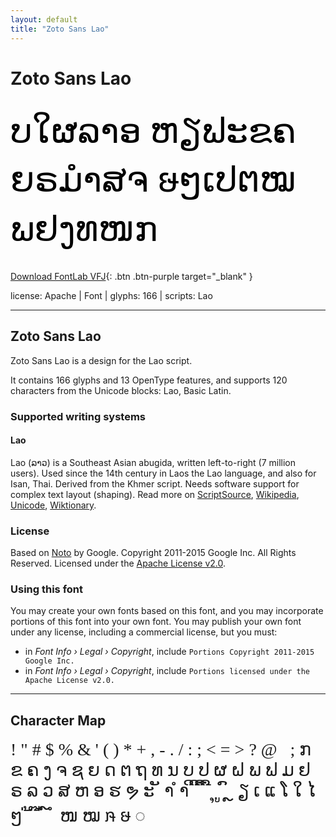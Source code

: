 ```yaml
---
layout: default
title: "Zoto Sans Lao"
---
```


# Zoto Sans Lao

<div contenteditable="true" style="font-family: Zoto Sans Lao; font-size: 4em; color:black; margin: 0.5em 0 0.5em 0; line-height: 1.4em;">
ບໃຜລາອ ຫຽຟະຂຄ ຍຣມຳສຈ ໟໆເປຕໝ ພຢງທໜກ
</div>

[Download FontLab VFJ](https://downgit.github.io/#/home?url=https://github.com/fontlabcom/getgo-fonts/blob/main/getgo-fonts/apache/zotosans/zotosans-lao.ttf){: .btn .btn-purple target="_blank" }

license: Apache \| Font \| glyphs: 166 \| scripts: Lao

---


## Zoto Sans Lao

Zoto Sans Lao is a design for the Lao script.

It contains 166 glyphs and 13 OpenType features, and supports 120 characters from the Unicode blocks: Lao, Basic Latin.


### Supported writing systems


#### Lao

Lao (ລາວ) is a Southeast Asian abugida, written left-to-right (7 million users). Used since the 14th century in Laos the Lao language, and also for Isan, Thai. Derived from the Khmer script. Needs software support for complex text layout (shaping). Read more on [ScriptSource](https://scriptsource.org/scr/Laoo), [Wikipedia](https://en.wikipedia.org/wiki/ISO_15924:Laoo), [Unicode](https://www.unicode.org/versions/Unicode13.0.0/ch16.pdf#G10988), [Wiktionary](https://en.wiktionary.org/wiki/Category:Lao_script).


### License

Based on [Noto](https://github.com/notofonts) by Google. Copyright 2011-2015 Google Inc. All Rights Reserved. Licensed under the [Apache License v2.0](https://www.apache.org/licenses/LICENSE-2.0.txt).

### Using this font

You may create your own fonts based on this font, and you may incorporate portions of this font into your own font. You may publish your own font under any license, including a commercial license, but you must:

- in _Font Info › Legal › Copyright_, include `Portions Copyright 2011-2015 Google Inc.`
- in _Font Info › Legal › Copyright_, include `Portions licensed under the Apache License v2.0.`


---

## Character Map

<div style="font-family: Zoto Sans Lao; font-size: 2em;">
! " # $ % & ' ( ) * + , - . / : ; < = > ? @   ; ກ ຂ ຄ ງ ຈ ຊ ຍ ດ ຕ ຖ ທ ນ ບ ປ ຜ ຝ ພ ຟ ມ ຢ ຣ ລ ວ ສ ຫ ອ ຮ ຯ ະ ັ າ ຳ ິ ີ ຶ ື ຸ ູ ົ ຼ ຽ ເ ແ ໂ ໃ ໄ ໆ ່ ້ ໊ ໋ ໌ ໍ ໜ ໝ ໞ ໟ ◌
</div>

